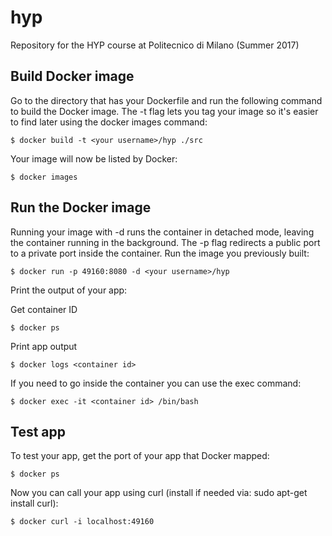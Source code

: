 # hyp
Repository for the HYP course at Politecnico di Milano (Summer 2017)

## Build Docker image 
Go to the directory that has your Dockerfile and run the following command to build the Docker image. The -t flag lets you tag your image so it's easier to find later using the docker images command:

`$ docker build -t <your username>/hyp ./src`

Your image will now be listed by Docker:

`$ docker images`

## Run the Docker image
Running your image with -d runs the container in detached mode, leaving the container running in the background. The -p flag redirects a public port to a private port inside the container. Run the image you previously built:

`$ docker run -p 49160:8080 -d <your username>/hyp`

Print the output of your app:

Get container ID

`$ docker ps`

Print app output

`$ docker logs <container id>`

If you need to go inside the container you can use the exec command:

`$ docker exec -it <container id> /bin/bash`

## Test app

To test your app, get the port of your app that Docker mapped:

`$ docker ps`

Now you can call your app using curl (install if needed via: sudo apt-get install curl):

`$ docker curl -i localhost:49160`
